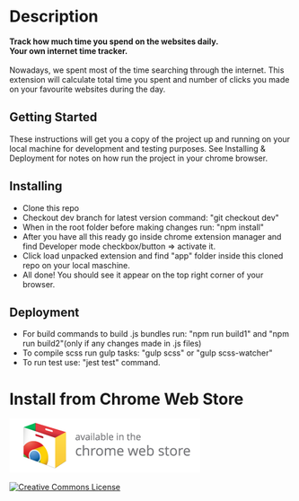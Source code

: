 # Description
**Track how much time you spend on the websites daily.<br />
 Your own internet time tracker.**
<br />
<br />
Nowadays, we spent most of the time searching through the internet. This extension will calculate total time you spent and number of clicks you made on your favourite websites during the day.

## Getting Started
These instructions will get you a copy of the project up and running on your local machine for development and testing purposes. See Installing & Deployment for notes on how run the project in your chrome browser.


## Installing
* Clone this repo
* Checkout dev branch for latest version command: "git checkout dev"
* When in the root folder before making changes run: "npm install"
* After you have all this ready go inside chrome extension manager and find Developer mode checkbox/button => activate it.
* Click load unpacked extension and find "app" folder inside this cloned repo on your local maschine.
* All done! You should see it appear on the top right corner of your browser.


## Deployment
* For build commands to build .js bundles run: "npm run build1" and "npm run build2"(only if any changes made in .js files)
* To compile scss run gulp tasks: "gulp scss" or "gulp scss-watcher"
* To run test use: "jest test" command.




# Install from Chrome Web Store
[<img src="images/badge.png">](https://goo.gl/CnQEuI)

<a rel="license" href="http://creativecommons.org/licenses/by-nc-sa/4.0/"><img alt="Creative Commons License" style="border-width:0" src="https://i.creativecommons.org/l/by-nc-sa/4.0/88x31.png" /></a>
